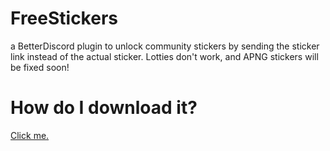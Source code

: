 # FreeStickers
a BetterDiscord plugin to unlock community stickers by sending the sticker link instead of the actual sticker. Lotties don't work, and APNG stickers will be fixed soon!

# How do I download it?
[Click me.](https://discord-stickers.github.io/FreeStickers/download)
